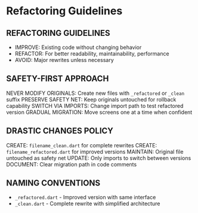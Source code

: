 # Refactoring Guidelines

## REFACTORING GUIDELINES
- IMPROVE: Existing code without changing behavior
- REFACTOR: For better readability, maintainability, performance
- AVOID: Major rewrites unless necessary

## SAFETY-FIRST APPROACH
NEVER MODIFY ORIGINALS: Create new files with `_refactored` or `_clean` suffix
PRESERVE SAFETY NET: Keep originals untouched for rollback capability
SWITCH VIA IMPORTS: Change import path to test refactored version
GRADUAL MIGRATION: Move screens one at a time when confident

## DRASTIC CHANGES POLICY
CREATE: `filename_clean.dart` for complete rewrites
CREATE: `filename_refactored.dart` for improved versions
MAINTAIN: Original file untouched as safety net
UPDATE: Only imports to switch between versions
DOCUMENT: Clear migration path in code comments

## NAMING CONVENTIONS
- `_refactored.dart` - Improved version with same interface
- `_clean.dart` - Complete rewrite with simplified architecture
